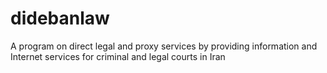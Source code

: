 # didebanlaw
A program on direct legal and proxy services by providing information and Internet services for criminal and legal courts in Iran
